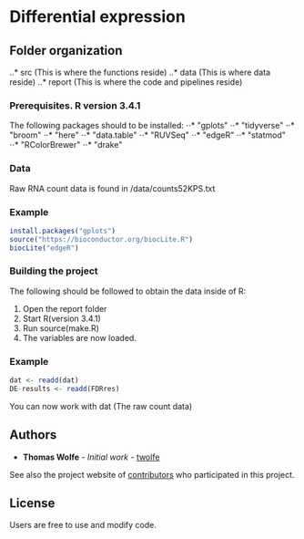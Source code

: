 # Differential expression

## Folder organization

..* src (This is where the functions reside)
..* data (This is where data reside)
..* report (This is where the code and pipelines reside)

### Prerequisites. R version 3.4.1

The following packages should to be installed:
⋅⋅* "gplots"
⋅⋅* "tidyverse"
⋅⋅* "broom"
⋅⋅* "here"
⋅⋅* "data.table"
⋅⋅* "RUVSeq"
⋅⋅* "edgeR"
⋅⋅* "statmod"
⋅⋅* "RColorBrewer"
⋅⋅* "drake"

### Data
Raw RNA count data is found in /data/counts52KPS.txt

### Example
```r
install.packages("gplots")
source("https://bioconductor.org/biocLite.R")
biocLite("edgeR")
```

### Building the project

The following should be followed to obtain the data inside of R:
1. Open the report folder
2. Start R(version 3.4.1)
3. Run source(make.R)
4. The variables are now loaded.

### Example
```r
dat <- readd(dat)
DE-results <- readd(FDRres)
```

You can now work with dat (The raw count data)

## Authors

* **Thomas Wolfe** - *Initial work* - [twolfe](https://github.com/twolfe)

See also the project website of [contributors](http://www.botanik.univie.ac.at/systematik/projects/dactylorhiza/people.html) who participated in this project.

## License

Users are free to use and modify code.
